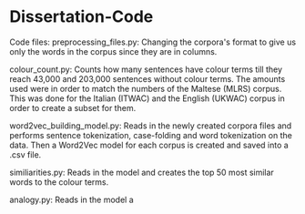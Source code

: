 # Dissertation-Code

Code files:
preprocessing_files.py: Changing the corpora's format to give us only the words in the corpus since they are in columns. 

colour_count.py: Counts how many sentences have colour terms till they reach 43,000 and 203,000 sentences without colour terms. The amounts used were in order to match the numbers of the Maltese (MLRS) corpus. This was done for the Italian (ITWAC) and the English (UKWAC) corpus in order to create a subset for them.

word2vec_building_model.py: Reads in the newly created corpora files and performs sentence tokenization, case-folding and word tokenization on the data. Then a Word2Vec model for each corpus is created and saved into a .csv file.

similiarities.py: Reads in the model and creates the top 50 most similar words to the colour terms.

analogy.py: Reads in the model a
